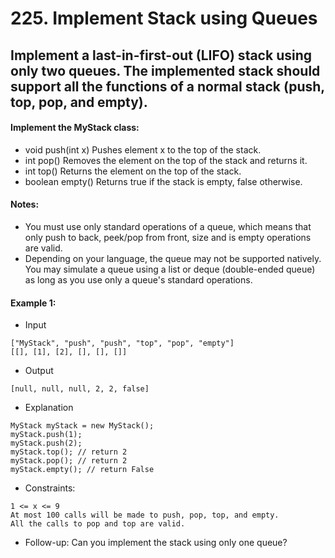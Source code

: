 # 225. Implement Stack using Queues

## Implement a last-in-first-out (LIFO) stack using only two queues. The implemented stack should support all the functions of a normal stack (push, top, pop, and empty).

#### Implement the MyStack class:

- void push(int x) Pushes element x to the top of the stack.
- int pop() Removes the element on the top of the stack and returns it.
- int top() Returns the element on the top of the stack.
- boolean empty() Returns true if the stack is empty, false otherwise.
#### Notes:

- You must use only standard operations of a queue, which means that only push to back, peek/pop from front, size and is empty operations are valid.
- Depending on your language, the queue may not be supported natively. You may simulate a queue using a list or deque (double-ended queue) as long as you use only a queue's standard operations.


#### Example 1:

- Input
```
["MyStack", "push", "push", "top", "pop", "empty"]
[[], [1], [2], [], [], []]
```
- Output
```
[null, null, null, 2, 2, false]
```

- Explanation
```
MyStack myStack = new MyStack();
myStack.push(1);
myStack.push(2);
myStack.top(); // return 2
myStack.pop(); // return 2
myStack.empty(); // return False
```


- Constraints:
```
1 <= x <= 9
At most 100 calls will be made to push, pop, top, and empty.
All the calls to pop and top are valid.
```


- Follow-up: Can you implement the stack using only one queue?
